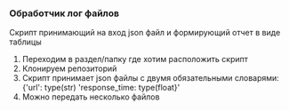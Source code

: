 ### Обработчик лог файлов

Скрипт принимающий на вход json файл и формирующий отчет
в виде таблицы
1. Переходим в раздел/папку где хотим расположить скрипт
2. Клонируем репозиторий 
3. Скрипт принимает json файлы c двумя обязательными словарями: {'url': type(str) 'response_time: type(float}'
4. Можно передать несколько файлов



